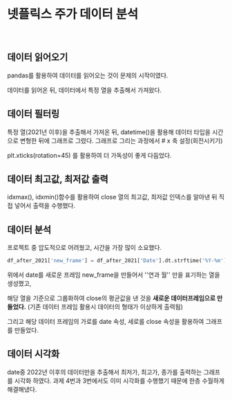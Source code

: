 # 넷플릭스 주가 데이터 분석

<br>



## 데이터 읽어오기

pandas를 활용하여 데이터를 읽어오는 것이 문제의 시작이였다.

데이터를 읽어온 뒤,  데이터에서 특정 열을 추출해서 가져왔다.



## 데이터 필터링

특정 열(2021년 이후)을 추출해서 가져온 뒤, datetime()을 활용해 데이터 타입을 시간으로 변형한 뒤에 그래프로 그렸다. 그래프로 그리는 과정에서 \# x 축 설정(회전시키기)

plt.xticks(rotation=45) 를 활용하여 더 가독성이 좋게 다듬었다.



## 데이터 최고값, 최저값 출력

idxmax(), idxmin()함수를 활용하여 close 열의 최고값, 최저값 인덱스를 알아낸 뒤 직접 넣어서 출력을 수행했다.



## 데이터 분석

프로젝트 중 압도적으로 어려웠고, 시간을 가장 많이 소요했다. 

```python
df_after_2021['new_frame'] = df_after_2021['Date'].dt.strftime('%Y-%m')
```

위에서 date를 새로운 프레임 new_frame을 만들어서 ''연과 월'' 만을 표기하는 열을 생성했고, 



해당 열을 기준으로 그룹화하여  close의 평균값을 낸 것을 **새로운 데이터프레임으로 만들었다.** (기존 데이터 프레임 활용시 데이터의 형태가 이상하게 출력됨)

그리고 해당 데이터 프레임의 가로를 date 속성, 세로를 close 속성을 활용하여 그래프를 만들었다.


## 데이터 시각화

date중 2022년 이후의 데이터만을 추출해서 최저가, 최고가, 종가를 출력하는 그래프를 시각화 하였다. 과제 4번과 3번에서도 이미 시각화를 수행했기 때문에 한층 수월하게 해결해냈다.